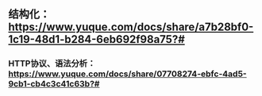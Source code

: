 ## 结构化： https://www.yuque.com/docs/share/a7b28bf0-1c19-48d1-b284-6eb692f98a75?#
### HTTP协议、语法分析： https://www.yuque.com/docs/share/07708274-ebfc-4ad5-9cb1-cb4c3c41c63b?#
